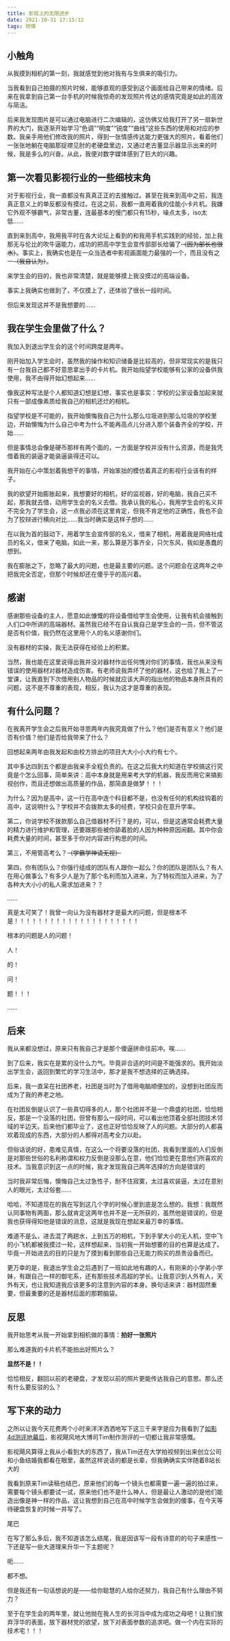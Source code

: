 ```yaml
---
title: 影视上的无限进步
date: 2021-10-31 17:15:12
tags: 矫情
---
```

## **小触角**
从我摸到相机的第一刻，我就感觉到他对我有与生俱来的吸引力。

当我看到自己拍摄的照片时候，能够直观的感受到这个画面给自己带来的情绪。后来在我拿到自己第一台手机的时候我惊奇的发现照片传达的感情究竟是如此的高效与简洁。

后来我发现图片是可以通过电脑进行二次编辑的，这仿佛又给我打开了另一扇新世界的大门，我逐渐开始学习“色调”“明度”“锐度”“曲线”这些东西的使用和对应的参数。我亲手用他们修改我的照片，得到一张情感传达能力更强大的照片。看着他们一张张地躺在电脑那捉襟见肘的老硬盘里边，又通过老古董显示器显示出来的时候，我是多么的兴奋。从此，我便对数字媒体感到了巨大的兴趣。
## **第一次看见影视行业的一些细枝末角**
对于影视行业，我一直都没有真真正正的去接触过。甚至在我来到高中之前，我连真正意义上的单反都没有摸过。在这之前，我都一直用着我的佳能小卡片机。我嫌它外观不够霸气，非常古董，连最基本的慢门都只有15秒，噪点太多，iso太低……

直到来到高中，我用我平时在各大论坛上看到的和我用手机实践到的经验，加上我那无与伦比的吹牛逼能力，成功的把高中学生会宣传部部长给骗了~~（因为部长也很水）~~。事实上，我确实也是在一众当选者中影视画面能力最强的一个，而且没有之一~~（我自认为）~~。

来学生会的目的，我也非常清楚，就是能够摸上我没摸过的高端设备。

事实上我确实也做到了，不仅摸上了，还体验了很长一段时间。

但后来发现这并不是我想要的……
## **我在学生会里做了什么？**
我加入到退出学生会的这个时间跨度是两年。

刚开始加入学生会时，虽然我的操作和知识储备是比较高的，但非常现实的是我只有一台我自己都不好意思拿出手的卡片机。我开始指望学校能够有公家的设备供我使用，我不由得开始幻想起来……

像我这种写法是个人都知道幻想是幻想，事实也是事实：学校的公家设备加起来就只有一部成像素质给我自己的相机还烂的相机。

指望学校是不可能的，我开始懊悔我自己为什么那么垃圾进到那么垃圾的学校里边，开始懊悔为什么自己中考为什么不能再高点儿分进入那个装备齐全的学校，开始……

但是事情总会像是硬币那样有两个面的，一方面是学校并没有什么资源，而是我凭借着我的装逼才能装逼装得还可以。

我开始在心中策划着我想干的事情，开始笨拙的模仿着真正的影视行业该有的样子。

我的欲望开始膨胀起来，我想要好的相机，好的监视器，好的电脑，我自己买不起，那我就去借，动用学生会的名义去借。我承认我的私心，我用学生会的名义并不完全为了学生会，这一点我必须在这里肯定，但我不肯定他的正确性，我也不会为了狡辩进行横向对比……我当时确实是这样子想的……

在以我为首的鼓动下，用着学生会宣传部的名义，借来了相机，用着我是网络社成员的名义，借来了电脑。如此一来，那么算是万事齐全，只欠东风，我如是愚蠢的想到。

我在膨胀之下，忽略了最大的问题，也是最主要的问题。这个问题会在这两年之中把我完全否定，但那个时候却还在傻乎乎的高兴着。
## **感谢**
感谢那些设备的主人，愿意如此慷慨的将设备借给学生会使用，让我有机会接触到人们口中所讲的高端器材。虽然我已经不在自认我自己是学生会的一员，但不管这是否有价值，我仍然在这里用个人的名义感谢你们。

没有器材的实操，我无法获得在经验上的积累。

当然，我也能在这里说得出我并没对器材作出任何愧对你们的事情，我也从来没有错误的使用器材对器材造成伤害。有老师说我弄坏了他的器材，这也给了我上了一堂课，让我直到下次借用别人物品的时候就应该大声的指出他的物品本身所具有的问题，这不是不尊重的表现，相反，我认为这才是尊重的表现。
## **有什么问题？**
在我离开学生会之后我开始寻思两年内我究竟做了什么？他们是否有意义？他们是否有价值？他们是否给我带来了什么？

回想起来两年由我发起和由校方排出的项目大大小小大约有七个。

其中多达四到五个都是由我亲手全程负责的。在这之后我大约知道在学校搞这行究竟是个怎么回事，简单来讲：高中本身就是用来考大学的机器，我反而用它来搞影视创作，而且还想做出高质量的作品，那简直是做梦！！！

为什么？因为是高中，这一行在高中连个科目都不是，也没有任何的机构挂钩着的高中，这说明什么？学校并不会拨款太多的经费，学校只会在意升学率。

第二，你说学校不拨款那么自己借器材不行？是的，可以，但是这通常会耗费大量的精力进行维护和管理，还要跟那些被你舔着脸的人因为种种原因闹翻。其中你会耗费大量的时间，甚至多于你对内容进行构思的时间。

第三，不用管高考么？~~（学霸学神请无视）~~

第四，你有团队么？你强行组成的团队有人跟你一起么？你的团队是团队么？有人在用心做事么？有多少人是为了那个名利而加入进来，为了特权而加入进来，为了各种大大小小的私人需求加进来？？

……

真是太可笑了！我曾一向认为没有器材才是最大的问题，但是根本不是！！！！！！！！！！！！！！！！！！！！！

根本的问题是人的问题！

人！

的！

问！

题！！！

……


## **后来**

我从来都没想过，原来只有我自己才是那个傻逼拼命往前冲。唉……

到了后来，我实在是累的没什么力气。毕竟非合适的时间是不能强求的。我开始淡出学生会，返回到繁忙的学习生活中，那才是我不想选择的正确选择。

后来，我一直呆在社团养老，社团是当时为了借用电脑顺便加的，没想到社团反而成为了我的养老之地。

在社团反倒是认识了一些真切得多的人，那个社团并不是一个鼎盛的社团，恰恰相反，那是一个没落的社团，但曾有那么一段时间，可以看出他顶着全部社团技术邻域的半边天。后来他们都毕业了，这也正好恰恰反映了人的问题。大部分的人都喜欢着现成的东西，大部分的人都得对高考全力以赴。  

但俗话说的好，患难见真情，在这么一个将要没落的社团，我看到里面的人们反倒是对那些世俗的名利称谓和权力反倒是没那么在意，他们恰恰更在意他们所喜欢的技术。当我意识到这一点的时候，我才发现我自己两年选择的方向是错误的

当时我非常后悔，懊悔自己太过急性子，耐不住寂寞，太过喜欢装逼，太过在意别人的眼光，太过俗套……

哈哈，不知道现在的我在写到这几个字的时候心里到底是怎么想的。我想：我既然认同事物有两面，那么就肯定这两年也并不是一无所获的，虽然他是错误的，但是我也获得得知他是错误的消息，这就是我现在想起来最万幸的事情。

难道不是么，进去混了两趟水，上到五万的相机，下到手掌大小的无人机，空中飞的小飞机都被我摸过一轮，这样想起来，当初我一开始想要的目的也算是达成了。毕竟一开始进去的目的只是为了摸到看到那些自己无能力购买的昂贵设备而已。

更万幸的是，我退出学生会之后遇到了一班如此地有趣的人，有刚来的小学弟小学妹，有跟自己一样的御宅系，还有那些技术高超的学长。让我意识到人外有人，天外有天，也让我知道我应该更多的注意到内容的本身。换句话来讲：器材固然重要，但最重要的还是器材后面的那颗脑袋。

## **反思**
我开始思考从我一开始拿到相机做的事情：**拍好一张照片**  

那么难道我的卡片机不能拍出好照片么？

**显然不是！！**  

恰恰相反，翻回以前的老硬盘，才发现以前的照片更能传达我自己的意思。那么还有什么要反驳的么？


## **写下来的动力**
之所以让我今天花费两个小时来洋洋洒洒地写下这三千来字是应为我看到了[如影4d测评地幕后](https://www.bilibili.com/video/BV1Ru411d7qh)，影视飓风地大博司Tim制作测评的一切都让我非常感慨。

影视飓风算得上我从小看到大的东西了，我从Tim还在大学拍视频到出来创立公司和小鱼结婚我都看在眼里，虽然这样说话的都是长辈，但我确确实实伴随着B站长大的

我看到原来Tim读稿也结巴，原来他们的每一个镜头也都需要一遍一遍的拍过来，需要每个镜头都要试一试，原来他们也不是什么神人，但是最让人激动的是他们能造出像是神一样的作品，这让我想到自己在高中时候学生会做到的傻事，在今天等待硬盘恢复的时候一并写了。

尾巴

在写了那么多后，我不知道该怎么结尾，我是因该写一段有诗意的的句子来感性一下还是写一些大道理来升华一下主题呢？

呃……

都不想。

但是我还有一句话想说的是——给你聪慧的人给你还努力，我自己有什么理由不努力？

至于在学生会的两年里，就让他抛在我人生的长河当中成为成功之母吧！让我们放弃浮华的表面，放下器材党的欲望，放下对表面参数的追求吧。做一个内在实际的技术宅！！！
